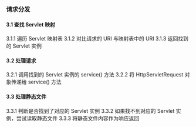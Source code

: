 ### 请求分发

#### 3.1 查找 Servlet 映射
3.1.1 遍历 Servlet 映射表
3.1.2 对比请求的 URI 与映射表中的 URI
3.1.3 返回找到的 Servlet 实例

#### 3.2 处理请求
3.2.1 调用找到的 Servlet 实例的 service() 方法
3.2.2 将 HttpServletRequest 对象传递给 service() 方法

#### 3.3 处理静态文件
3.3.1 判断是否找到了对应的 Servlet 实例
3.3.2 如果找不到对应的 Servlet 实例，尝试读取静态文件
3.3.3 将静态文件内容作为响应返回
